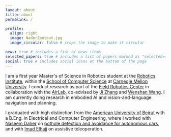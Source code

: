 ```yaml
---
layout: about
title: about
permalink: /

profile:
  align: right
  image: NaderZantout.jpg
  image_circular: false # crops the image to make it circular

news: true # includes a list of news items
selected_papers: true # includes a list of papers marked as "selected={true}"
social: true # includes social icons at the bottom of the page
---
```


I am a first year Master's of Science in Robotics student at the [Robotics Institute](https://www.ri.cmu.edu), within the [School of Computer Science](https://www.cs.cmu.edu/) at [Carnegie Mellon University](https://www.cmu.edu/). I conduct research as part of the [Field Robotics Center](https://frc.ri.cmu.edu/) in collaboration with the [AirLab](https://theairlab.org/), co-advised by [Ji Zhang](https://frc.ri.cmu.edu/~zhangji/) and [Wenshan Wang](http://www.wangwenshan.com/). I am currently doing research in embodied AI and vision-and-language navigation and planning.

I graduated with high distinction from the [American University of Beirut](https://www.aub.edu.lb/) with a B.Eng. in Electrical and Computer Engineering, where I worked with [Naseem Daher](https://www.aub.edu.lb/pages/profile.aspx?memberId=nd38) on [pothole detection and avoidance for autonomous cars](https://github.com/AUBVRL/pothole-detection-avoidance-agv), and with [Imad Elhajj](https://www.aub.edu.lb/pages/profile.aspx?memberId=ie05) on assistive teleoperation.

